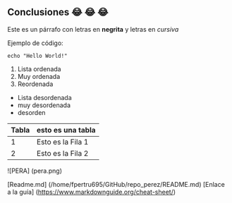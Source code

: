  ## Conclusiones :joy: :joy: :joy:
 
 Este es un párrafo con letras en **negrita** y letras en *cursiva*
 
 Ejemplo de código:
 
 `echo "Hello World!"`
 
 1. Lista ordenada
 2. Muy ordenada
 3. Reordenada
 
 - Lista desordenada
 - muy desordenada
 - desorden
 
 | Tabla | esto es una tabla |
| ----------- | ----------- |
| 1 | Esto es la Fila 1 |
| 2 | Esto es la Fila 2 |


 ![PERA] (pera.png)
 
[Readme.md] (/home/fpertru695/GitHub/repo_perez/README.md)
[Enlace a la guía] (https://www.markdownguide.org/cheat-sheet/)
